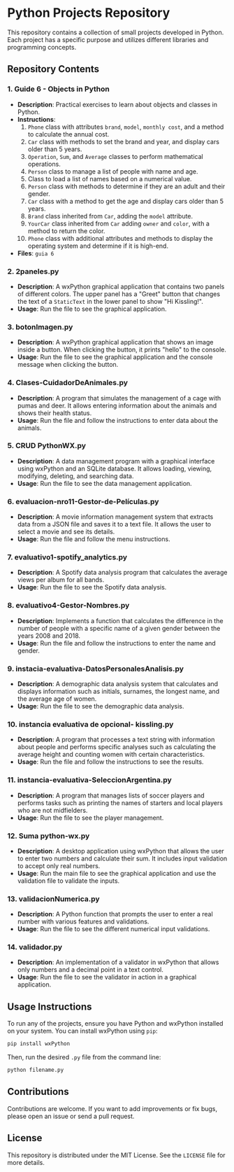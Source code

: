 
# Python Projects Repository

This repository contains a collection of small projects developed in Python. Each project has a specific purpose and utilizes different libraries and programming concepts.

## Repository Contents

### 1. Guide 6 - Objects in Python
- **Description**: Practical exercises to learn about objects and classes in Python.
- **Instructions**:
  1. `Phone` class with attributes `brand`, `model`, `monthly cost`, and a method to calculate the annual cost.
  2. `Car` class with methods to set the brand and year, and display cars older than 5 years.
  3. `Operation`, `Sum`, and `Average` classes to perform mathematical operations.
  4. `Person` class to manage a list of people with name and age.
  5. Class to load a list of names based on a numerical value.
  6. `Person` class with methods to determine if they are an adult and their gender.
  7. `Car` class with a method to get the age and display cars older than 5 years.
  8. `Brand` class inherited from `Car`, adding the `model` attribute.
  9. `YourCar` class inherited from `Car` adding `owner` and `color`, with a method to return the color.
  10. `Phone` class with additional attributes and methods to display the operating system and determine if it is high-end.
- **Files**: `guia 6`

### 2. 2paneles.py
- **Description**: A wxPython graphical application that contains two panels of different colors. The upper panel has a "Greet" button that changes the text of a `StaticText` in the lower panel to show "Hi Kissling!".
- **Usage**: Run the file to see the graphical application.

### 3. botonImagen.py
- **Description**: A wxPython graphical application that shows an image inside a button. When clicking the button, it prints "hello" to the console.
- **Usage**: Run the file to see the graphical application and the console message when clicking the button.

### 4. Clases-CuidadorDeAnimales.py
- **Description**: A program that simulates the management of a cage with pumas and deer. It allows entering information about the animals and shows their health status.
- **Usage**: Run the file and follow the instructions to enter data about the animals.

### 5. CRUD PythonWX.py
- **Description**: A data management program with a graphical interface using wxPython and an SQLite database. It allows loading, viewing, modifying, deleting, and searching data.
- **Usage**: Run the file to see the data management application.

### 6. evaluacion-nro11-Gestor-de-Películas.py
- **Description**: A movie information management system that extracts data from a JSON file and saves it to a text file. It allows the user to select a movie and see its details.
- **Usage**: Run the file and follow the menu instructions.

### 7. evaluativo1-spotify_analytics.py
- **Description**: A Spotify data analysis program that calculates the average views per album for all bands.
- **Usage**: Run the file to see the Spotify data analysis.

### 8. evaluativo4-Gestor-Nombres.py
- **Description**: Implements a function that calculates the difference in the number of people with a specific name of a given gender between the years 2008 and 2018.
- **Usage**: Run the file and follow the instructions to enter the name and gender.

### 9. instacia-evaluativa-DatosPersonalesAnalisis.py
- **Description**: A demographic data analysis system that calculates and displays information such as initials, surnames, the longest name, and the average age of women.
- **Usage**: Run the file to see the demographic data analysis.

### 10. instancia evaluativa de opcional- kissling.py
- **Description**: A program that processes a text string with information about people and performs specific analyses such as calculating the average height and counting women with certain characteristics.
- **Usage**: Run the file and follow the instructions to see the results.

### 11. instancia-evaluativa-SeleccionArgentina.py
- **Description**: A program that manages lists of soccer players and performs tasks such as printing the names of starters and local players who are not midfielders.
- **Usage**: Run the file to see the player management.

### 12. Suma python-wx.py
- **Description**: A desktop application using wxPython that allows the user to enter two numbers and calculate their sum. It includes input validation to accept only real numbers.
- **Usage**: Run the main file to see the graphical application and use the validation file to validate the inputs.

### 13. validacionNumerica.py
- **Description**: A Python function that prompts the user to enter a real number with various features and validations.
- **Usage**: Run the file to see the different numerical input validations.

### 14. validador.py
- **Description**: An implementation of a validator in wxPython that allows only numbers and a decimal point in a text control.
- **Usage**: Run the file to see the validator in action in a graphical application.

## Usage Instructions

To run any of the projects, ensure you have Python and wxPython installed on your system. You can install wxPython using `pip`:

```bash
pip install wxPython
```

Then, run the desired `.py` file from the command line:

```bash
python filename.py
```

## Contributions

Contributions are welcome. If you want to add improvements or fix bugs, please open an issue or send a pull request.

## License

This repository is distributed under the MIT License. See the `LICENSE` file for more details.
```
